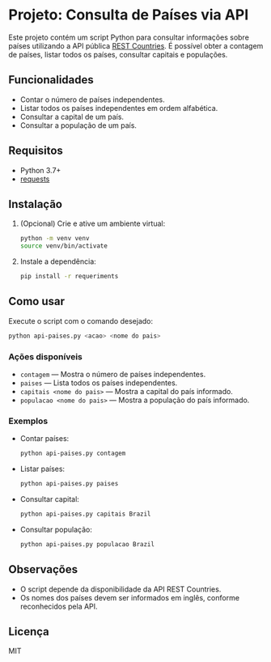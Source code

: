 # Projeto: Consulta de Países via API

Este projeto contém um script Python para consultar informações sobre países utilizando a API pública [REST Countries](https://restcountries.com/). É possível obter a contagem de países, listar todos os países, consultar capitais e populações.

## Funcionalidades

- Contar o número de países independentes.
- Listar todos os países independentes em ordem alfabética.
- Consultar a capital de um país.
- Consultar a população de um país.

## Requisitos

- Python 3.7+
- [requests](https://pypi.org/project/requests/)

## Instalação

1. (Opcional) Crie e ative um ambiente virtual:
   ```bash
   python -m venv venv
   source venv/bin/activate
   ```
2. Instale a dependência:
   ```bash
   pip install -r requeriments
   ```

## Como usar

Execute o script com o comando desejado:

```bash
python api-paises.py <acao> <nome do pais>
```

### Ações disponíveis

- `contagem` — Mostra o número de países independentes.
- `paises` — Lista todos os países independentes.
- `capitais <nome do pais>` — Mostra a capital do país informado.
- `populacao <nome do pais>` — Mostra a população do país informado.

### Exemplos

- Contar países:
  ```bash
  python api-paises.py contagem
  ```
- Listar países:
  ```bash
  python api-paises.py paises
  ```
- Consultar capital:
  ```bash
  python api-paises.py capitais Brazil
  ```
- Consultar população:
  ```bash
  python api-paises.py populacao Brazil
  ```

## Observações

- O script depende da disponibilidade da API REST Countries.
- Os nomes dos países devem ser informados em inglês, conforme reconhecidos pela API.

## Licença

MIT 